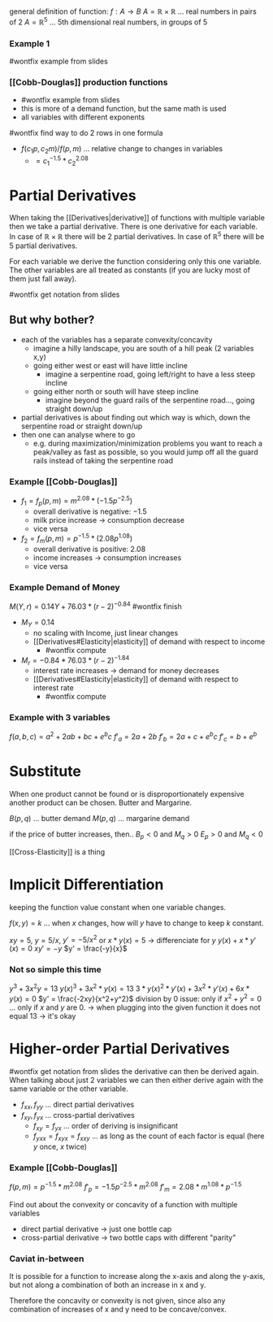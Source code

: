 
general definition of function: $f : A \rightarrow B$
$A = \mathbb{R} \times \mathbb{R}$ ... real numbers in pairs of 2
$A = \mathbb{R}^5$ ... 5th dimensional real numbers, in groups of 5
### Example 1
#wontfix example from slides
### [[Cobb-Douglas]] production functions
- #wontfix example from slides
- this is more of a demand function, but the same math is used
- all variables with different exponents

#wontfix find way to do 2 rows in one formula

- $f(c_1p, c_2m) / f(p,m)$ ... relative change to changes in variables
	- $= c_1^{-1.5} * c_2^{2.08}$
# Partial Derivatives
When taking the [[Derivatives|derivative]] of functions with multiple variable then we take a partial derivative. There is one derivative for each variable. In case of $\mathbb{R} \times \mathbb{R}$ there will be 2 partial derivatives. In case of $\mathbb{R}^5$ there will be 5 partial derivatives.

For each variable we derive the function considering only this one variable. The other variables are all treated as constants (if you are lucky most of them just fall away).

#wontfix get notation from slides
## But why bother?
- each of the variables has a separate convexity/concavity
	- imagine a hilly landscape, you are south of a hill peak (2 variables x,y)
	- going either west or east will have little incline 
		- imagine a serpentine road, going left/right to have a less steep incline
	- going either north or south will have steep incline 
		- imagine beyond the guard rails of the serpentine road..., going straight down/up
- partial derivatives is about finding out which way is which, down the serpentine road or straight down/up 
- then one can analyse where to go
	- e.g. during maximization/minimization problems you want to reach a peak/valley as fast as possible, so you would jump off all the guard rails instead of taking the serpentine road
### Example [[Cobb-Douglas]]
- $f_1 = f_p(p,m) = m^{2.08} * (-1.5p^{-2.5})$
	- overall derivative is negative: $-1.5$
	- milk price increase -> consumption decrease
	- vice versa
- $f_2 = f_m(p,m) = p^{-1.5} * (2.08p^{1.08})$
	- overall derivative is positive: $2.08$
	- income increases -> consumption increases
	- vice versa
### Example Demand of Money
$M(Y,r) = 0.14 Y + 76.03 * (r - 2)^{-0.84}$ #wontfix finish

- $M_Y = 0.14$
	- no scaling with Income, just linear changes
	- [[Derivatives#Elasticity|elasticity]] of demand with respect to income
		- #wontfix compute
- $M_r = -0.84 * 76.03 * (r - 2)^{-1.84}$
	- interest rate increases -> demand for money decreases
	- [[Derivatives#Elasticity|elasticity]] of demand with respect to interest rate
		- #wontfix compute
### Example with 3 variables
$f(a, b, c) = a^2 + 2ab + bc + e^bc$
$f'_a = 2a + 2b$
$f'_b = 2a + c + e^bc$
$f'_c = b + e^b$
# Substitute
When one product cannot be found or is disproportionately expensive another product can be chosen. Butter and Margarine.

$B(p,q)$ ... butter demand
$M(p,q)$ ... margarine demand

if the price of butter increases, then..
$B_p < 0$ and $M_q > 0$
$E_p > 0$ and $M_q < 0$

[[Cross-Elasticity]] is a thing
# Implicit Differentiation
keeping the function value constant when one variable changes.

$f(x, y) = k$ 
... when $x$ changes, how will $y$ have to change to keep $k$ constant.

$xy = 5$, $y = 5/x$, $y' = -5/x^2$
or
$x * y(x) = 5$ -> differenciate for $y$
$y(x) + x * y'(x) = 0$
$xy' = -y$
$y' = \frac{-y}{x}$
### Not so simple this time
$y^3 + 3x^2y = 13$
$y(x)^3 + 3x^2*y(x) = 13$
$3*y(x)^2*y'(x) + 3x^2*y'(x) + 6x*y(x) = 0$
$y' = \frac{-2xy}{x^2+y^2}$
division by 0 issue:
only if $x^2 + y^2 = 0$ ... only if $x$ and $y$ are 0. 
-> when plugging into the given function it does not equal 13 -> it's okay
# Higher-order Partial Derivatives
#wontfix get notation from slides
the derivative can then be derived again. When talking about just 2 variables we can then either derive again with the same variable or the other variable.

- $f_{xx}, f_{yy}$ ... direct partial derivatives
- $f_{xy}, f_{yx}$ ... cross-partial derivatives
	- $f_{xy} = f_{yx}$ ... order of deriving is insignificant
	- $f_{yxx} = f_{xyx} = f_{xxy}$ ... as long as the count of each factor is equal (here $y$ once, $x$ twice)  
### Example [[Cobb-Douglas]]
$f(p,m) = p^{-1.5} * m^{2.08}$
$f'_p = -1.5 p^{-2.5} * m^{2.08}$
$f'_m = 2.08 * m^{1.08} * p^{-1.5}$

Find out about the convexity or concavity of a function with multiple variables
- direct partial derivative -> just one bottle cap
- cross-partial derivative -> two bottle caps with different "parity"
### Caviat in-between
It is possible for a function to increase along the x-axis and along the y-axis, but not along a combination of both an increase in x and y.

Therefore the concavity or convexity is not given, since also any combination of increases of x and y need to be concave/convex. 




